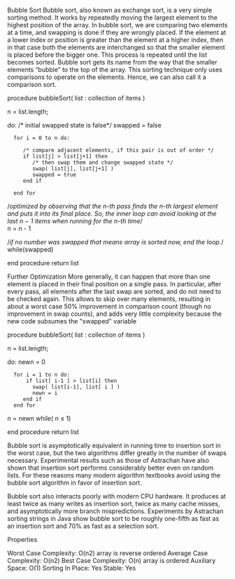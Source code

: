 Bubble Sort
Bubble sort, also known as exchange sort, is a very simple sorting method. It works by repeatedly moving the largest element to the highest position
of the array. In bubble sort, we are comparing two elements at a time, and
swapping is done if they are wrongly placed. If the element at a lower index
or position is greater than the element at a higher index, then in that case
both the elements are interchanged so that the smaller element is placed
before the bigger one. This process is repeated until the list becomes sorted.
Bubble sort gets its name from the way that the smaller elements “bubble” to
the top of the array. This sorting technique only uses comparisons to operate
on the elements. Hence, we can also call it a comparison sort.


procedure bubbleSort( list : collection of items )

   n = list.length;

   do:
      /* initial swapped state is false*/
      swapped = false

      for i = 0 to n do:

         /* compare adjacent elements, if this pair is out of order */   
         if list[j] > list[j+1] then
            /* then swap them and change swapped state */
            swap( list[j], list[j+1] )        
            swapped = true
         end if

      end for
   /*optimized by observing that the n-th pass finds the n-th largest element
   and puts it into its final place. So, the inner loop can avoid looking at the
   last n − 1 items when running for the n-th time*/      
   n = n - 1

   /*if no number was swapped that means
   array is sorted now, end the loop.*/
   while(swapped)

end procedure return list



Further Optimization
More generally, it can happen that more than one element is placed in their final position on a single pass. In particular, after every pass, all elements after the last swap are sorted, and do not need to be checked again. This allows to skip over many elements, resulting in about a worst case 50% improvement in comparison count (though no improvement in swap counts), and adds very little complexity because the new code subsumes the "swapped" variable

procedure bubbleSort( list : collection of items )

   n = list.length;

   do:
      newn = 0

      for i = 1 to n do:
          if list[ i-1 ] > list[i] then
            swap( list[i-1], list[ i ] )        
            newn = i
         end if
      end for

   n = newn
   while( n ≤ 1)

end procedure return list




Bubble sort is asymptotically equivalent in running time to insertion sort in the worst case, but the two algorithms differ greatly in the number of swaps necessary. Experimental results such as those of Astrachan have also shown that insertion sort performs considerably better even on random lists. For these reasons many modern algorithm textbooks avoid using the bubble sort algorithm in favor of insertion sort.

Bubble sort also interacts poorly with modern CPU hardware. It produces at least twice as many writes as insertion sort, twice as many cache misses, and asymptotically more branch mispredictions. Experiments by Astrachan sorting strings in Java show bubble sort to be roughly one-fifth as fast as an insertion sort and 70% as fast as a selection sort.


Properties

Worst Case Complexity:        O(n2) array is reverse ordered
Average Case Complexity:    O(n2)
Best Case Complexity:         O(n)  array is ordered
Auxiliary Space:         O(1)
Sorting In Place:         Yes
Stable:                 Yes
